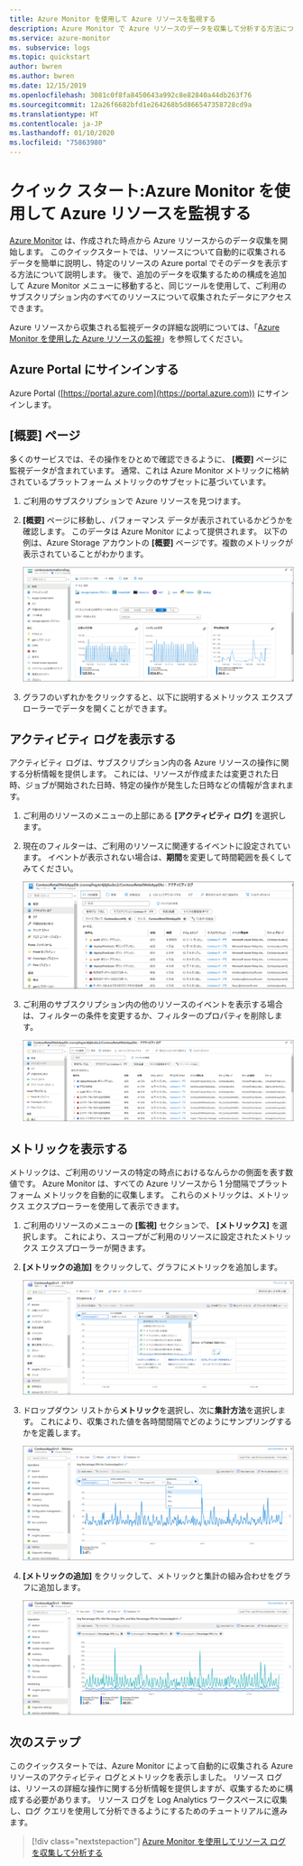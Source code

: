 ```yaml
---
title: Azure Monitor を使用して Azure リソースを監視する
description: Azure Monitor で Azure リソースのデータを収集して分析する方法について説明します。
ms.service: azure-monitor
ms. subservice: logs
ms.topic: quickstart
author: bwren
ms.author: bwren
ms.date: 12/15/2019
ms.openlocfilehash: 3081c0f8fa8450643a992c8e82840a44db263f76
ms.sourcegitcommit: 12a26f6682bfd1e264268b5d866547358728cd9a
ms.translationtype: HT
ms.contentlocale: ja-JP
ms.lasthandoff: 01/10/2020
ms.locfileid: "75863980"
---
```

# <a name="quickstart-monitor-an-azure-resource-with-azure-monitor"></a>クイック スタート:Azure Monitor を使用して Azure リソースを監視する
[Azure Monitor](../overview.md) は、作成された時点から Azure リソースからのデータ収集を開始します。 このクイックスタートでは、リソースについて自動的に収集されるデータを簡単に説明し、特定のリソースの Azure portal でそのデータを表示する方法について説明します。 後で、追加のデータを収集するための構成を追加して Azure Monitor メニューに移動すると、同じツールを使用して、ご利用のサブスクリプション内のすべてのリソースについて収集されたデータにアクセスできます。

Azure リソースから収集される監視データの詳細な説明については、「[Azure Monitor を使用した Azure リソースの監視](../insights/monitor-azure-resource.md)」を参照してください。


## <a name="sign-in-to-azure-portal"></a>Azure Portal にサインインする

Azure Portal ([https://portal.azure.com](https://portal.azure.com)) にサインインします。 


## <a name="overview-page"></a>[概要] ページ
多くのサービスでは、その操作をひとめで確認できるように、 **[概要]** ページに監視データが含まれています。 通常、これは Azure Monitor メトリックに格納されているプラットフォーム メトリックのサブセットに基づいています。

1. ご利用のサブスクリプションで Azure リソースを見つけます。
2. **[概要]** ページに移動し、パフォーマンス データが表示されているかどうかを確認します。 このデータは Azure Monitor によって提供されます。 以下の例は、Azure Storage アカウントの **[概要]** ページです。複数のメトリックが表示されていることがわかります。

    ![[概要] ページ](media/quick-monitor-azure-resource/overview.png)

3. グラフのいずれかをクリックすると、以下に説明するメトリックス エクスプローラーでデータを開くことができます。

## <a name="view-the-activity-log"></a>アクティビティ ログを表示する
アクティビティ ログは、サブスクリプション内の各 Azure リソースの操作に関する分析情報を提供します。 これには、リソースが作成または変更された日時、ジョブが開始された日時、特定の操作が発生した日時などの情報が含まれます。

1. ご利用のリソースのメニューの上部にある **[アクティビティ ログ]** を選択します。
2. 現在のフィルターは、ご利用のリソースに関連するイベントに設定されています。 イベントが表示されない場合は、**期間**を変更して時間範囲を長くしてみてください。

    ![アクティビティ ログ](media/quick-monitor-azure-resource/activity-log-resource.png)

4. ご利用のサブスクリプション内の他のリソースのイベントを表示する場合は、フィルターの条件を変更するか、フィルターのプロパティを削除します。

    ![アクティビティ ログ](media/quick-monitor-azure-resource/activity-log-all.png)



## <a name="view-metrics"></a>メトリックを表示する
メトリックは、ご利用のリソースの特定の時点におけるなんらかの側面を表す数値です。 Azure Monitor は、すべての Azure リソースから 1 分間隔でプラットフォーム メトリックを自動的に収集します。 これらのメトリックは、メトリックス エクスプローラーを使用して表示できます。

1. ご利用のリソースのメニューの **[監視]** セクションで、 **[メトリックス]** を選択します。 これにより、スコープがご利用のリソースに設定されたメトリックス エクスプローラーが開きます。
2. **[メトリックの追加]** をクリックして、グラフにメトリックを追加します。
   
   ![メトリックス エクスプローラー](media/quick-monitor-azure-resource/metrics-explorer-01.png)
   
4. ドロップダウン リストから**メトリック**を選択し、次に**集計方法**を選択します。 これにより、収集された値を各時間間隔でどのようにサンプリングするかを定義します。

    ![メトリックス エクスプローラー](media/quick-monitor-azure-resource/metrics-explorer-02.png)

5. **[メトリックの追加]** をクリックして、メトリックと集計の組み合わせをグラフに追加します。

    ![メトリックス エクスプローラー](media/quick-monitor-azure-resource/metrics-explorer-03.png)



## <a name="next-steps"></a>次のステップ
このクイックスタートでは、Azure Monitor によって自動的に収集される Azure リソースのアクティビティ ログとメトリックを表示しました。 リソース ログは、リソースの詳細な操作に関する分析情報を提供しますが、収集するために構成する必要があります。 リソース ログを Log Analytics ワークスペースに収集し、ログ クエリを使用して分析できるようにするためのチュートリアルに進みます。

> [!div class="nextstepaction"]
> [Azure Monitor を使用してリソース ログを収集して分析する](tutorial-resource-logs.md)
